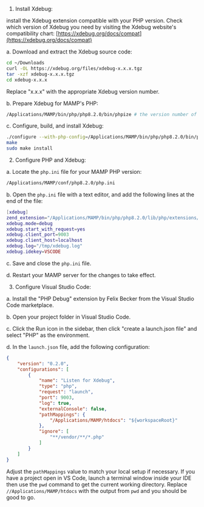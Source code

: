 1.  Install Xdebug:

install the Xdebug extension compatible with your PHP version. Check which version of Xdebug you need by visiting the Xdebug website's compatibility chart: [https://xdebug.org/docs/compat](https://xdebug.org/docs/compat)

a. Download and extract the Xdebug source code:
```bash
cd ~/Downloads
curl -OL https://xdebug.org/files/xdebug-x.x.x.tgz
tar -xzf xdebug-x.x.x.tgz
cd xdebug-x.x.x
```

Replace "x.x.x" with the appropriate Xdebug version number.

b. Prepare Xdebug for MAMP's PHP:

```bash
/Applications/MAMP/bin/php/php8.2.0/bin/phpize # the version number of PHP will depend on what you are using for MAMP
```

c. Configure, build, and install Xdebug:
```bash
./configure --with-php-config=/Applications/MAMP/bin/php/php8.2.0/bin/php-config
make
sudo make install
```

2.  Configure PHP and Xdebug:

a. Locate the `php.ini` file for your MAMP PHP version:

```bash
/Applications/MAMP/conf/php8.2.0/php.ini
```

b. Open the `php.ini` file with a text editor, and add the following lines at the end of the file:
```lua
[xdebug]
zend_extension="/Applications/MAMP/bin/php/php8.2.0/lib/php/extensions/no-debug-non-zts-20210902/xdebug.so"
xdebug.mode=debug
xdebug.start_with_request=yes
xdebug.client_port=9003
xdebug.client_host=localhost
xdebug.log="/tmp/xdebug.log"
xdebug.idekey=VSCODE
```

c. Save and close the `php.ini` file.

d. Restart your MAMP server for the changes to take effect.

3.  Configure Visual Studio Code:

a. Install the "PHP Debug" extension by Felix Becker from the Visual Studio Code marketplace.

b. Open your project folder in Visual Studio Code.

c. Click the Run icon in the sidebar, then click "create a launch.json file" and select "PHP" as the environment.

d. In the `launch.json` file, add the following configuration:

```json
{
    "version": "0.2.0",
    "configurations": [
        {
            "name": "Listen for Xdebug",
            "type": "php",
            "request": "launch",
            "port": 9003,
            "log": true,
            "externalConsole": false,
            "pathMappings": {
                "/Applications/MAMP/htdocs": "${workspaceRoot}"
            },
            "ignore": [
                "**/vendor/**/*.php"
            ]
        }
    ]
}

```

Adjust the `pathMappings` value to match your local setup if necessary. If you have a project open in VS Code, launch a terminal window inside your IDE then use the `pwd` command to get the current working directory. Replace `//Applications/MAMP/htdocs` with the output from `pwd` and you should be good to go.

